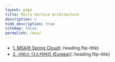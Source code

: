 ```yaml
---
layout: page
title: Micro Service Architecture
description: >
hide_description: true
sitemap: false
permalink: /msa/ 
---
```



* [1. MSA와 Spring Cloud]{:.heading.flip-title}
* [2. 서비스 디스커버리 (Eureka)]{:.heading.flip-title}


[1. MSA와 Spring Cloud]: 1.md
[2. 서비스 디스커버리 (Eureka)]: 2.md